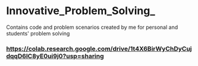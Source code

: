 # Innovative_Problem_Solving_
Contains code and problem scenarios created by me for personal and students' problem solving 
### https://colab.research.google.com/drive/1t4X6BirWyChDyCujdqqD6lC8yE0ui9j0?usp=sharing
